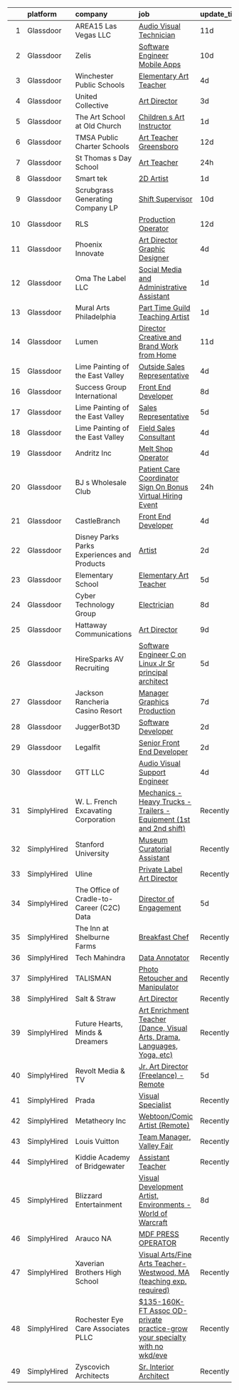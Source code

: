 

|    | platform    | company                                      | job                                                                                                                                                                                                                                                                                                                                                                                                                                                                                                                                                                                                                                                                                                                                                                                                                                                                                                                                                                                                                                                                                                                                                                                                                                                                                                                                                                                                                                                                                                               | update_time   | location                     |
|---:|:------------|:---------------------------------------------|:------------------------------------------------------------------------------------------------------------------------------------------------------------------------------------------------------------------------------------------------------------------------------------------------------------------------------------------------------------------------------------------------------------------------------------------------------------------------------------------------------------------------------------------------------------------------------------------------------------------------------------------------------------------------------------------------------------------------------------------------------------------------------------------------------------------------------------------------------------------------------------------------------------------------------------------------------------------------------------------------------------------------------------------------------------------------------------------------------------------------------------------------------------------------------------------------------------------------------------------------------------------------------------------------------------------------------------------------------------------------------------------------------------------------------------------------------------------------------------------------------------------|:--------------|:-----------------------------|
|  1 | Glassdoor   | AREA15 Las Vegas  LLC                        | [Audio Visual Technician](https://www.glassdoor.com/partner/jobListing.htm?pos=105&ao=1110586&s=58&guid=000001810e9ac6e88146399f8606f461&src=GD_JOB_AD&t=SR&vt=w&cs=1_fa175dcc&cb=1653807433824&jobListingId=1007870265604&cpc=4E9467AEE1271D89&jrtk=3-0-1g479lhodpv1e801-1g479lhorpkqu800-68ff0c49bd6cd990--6NYlbfkN0AxBpcpHdbft5DAzsU654jJBBeyUln-6tcmC3MQbJI8xZFDSIU0w9fXcEXE77eTUYCRIo4TfW3SIcT_nu-hwCwZTgOaWyuy8N1X5HrMsWOnLvvn_z8W27zUzjgwMRka0xFir95N6-YQ1UufxeiBzuzK_zWfUFp6FSh6-zTpuq2YJ7hLp6Qqf7v1FK6gexWSiXUV6Kn6oncowmyDZIMyC5Yc1CysluyBsjk9bPrCbci-p_z94hYuBMBliq4e57eCZOQ78gMvETZ-Kxtbg991LxVd5g4izRPL0VU98CjtvIjgevz8XWyAf3oyG0hPQ49qiNcWjaorSVmQxUaKbYpGp1tfgbBdw11FynIE86SmDxxH9GyAHzDMEF_S426CnXvHKuWqBVbPlNUw1ZdxKAwIh_R6lEeBDUc8IULqjbN_M9t6nUAM1VJstCmshQnJL1dVyCmMuAsKyKsuqcukB8sXxillZXsxxPy8eREMsccl5WlUOP2Uy3JtA6m2)                                                                                                                                                                                                                                                                                                                                                                                                                                                                                                                                                                                                                                                                     | 11d           | Las Vegas, NV                |
|  2 | Glassdoor   | Zelis                                        | [Software Engineer Mobile Apps](https://www.glassdoor.com/partner/jobListing.htm?pos=116&ao=1110586&s=58&guid=000001810e9ac6e88146399f8606f461&src=GD_JOB_AD&t=SR&vt=w&ea=1&cs=1_5932ac30&cb=1653807433825&jobListingId=1007872884142&cpc=D99DB9A39DE67464&jrtk=3-0-1g479lhodpv1e801-1g479lhorpkqu800-3400305c09b3ccc8--6NYlbfkN0CMjQd6K-mJQmnXP0NIaacqgU_ZnGMdJ3ZujbgiYs9cqSu2zDF0ee8fmFhqxjq2iY1YxTKQuIYY-x4XBo8VaRaBYoZd7doxxgm7wG4e-L-vE45-HvxNk8PDbpYGf8lP3Kp5MviSy37sQ1ug3z5_OKGgSxwriFFPSSXSkcbAOJQj0hmJQR03xoTdrEF3VnGHb0iUFktEw_PBYN0sAlxuCLpsugDwEUOP2ys5EVWq-Ckuh_KH4z-fwqKLYuqMiigOIL7H_sDv1BRfPJqazs3Vrr-dhPxZFqBI-YtUtdG8flIQFORLGNSYASMiIjMYjJ9ARaIfiQRgeFkthoHozTRYeGAfSuk_8lETMAj81P8qgZOc3aily6_2LnumpodV9hdBsd12pTnue5gLs0Sn_aijoOg5mI04IaK1XQ2w8n58In9jQ7zJbpzswpwDH2UzGR5PLXsJdEFtgAURC_puTRuvwbUL23zF0AVSt9iMcSGE4S18CKIgeHcUQyHhxuNAc8mv2Uz5YFCwCP4oOCqlwERDpApS)                                                                                                                                                                                                                                                                                                                                                                                                                                                                                                                                                                                                                          | 10d           | Remote                       |
|  3 | Glassdoor   | Winchester Public Schools                    | [Elementary Art Teacher](https://www.glassdoor.com/partner/jobListing.htm?pos=115&ao=1110586&s=58&guid=000001810e9ac6e88146399f8606f461&src=GD_JOB_AD&t=SR&vt=w&ea=1&cs=1_eb76d876&cb=1653807433825&jobListingId=1007890145995&cpc=973E6D846143997F&jrtk=3-0-1g479lhodpv1e801-1g479lhorpkqu800-294ce85edbd225f8--6NYlbfkN0ARAQ_adlTDSvdthXeartNDhEA_AL6R6RVVuekGeNAsSDSF99kXY4Loeh61Te4hfBaLNfJilmXa6t7e40YhcdSPlxWbFsjYmAu7WSYhfxA7x0y6Gmdv_OXkafmrH-pwAbt2wHBGSRmabECEtN8VzjHVMdiwTCNQpM3VuTcVnxyv3woW_Tk7JNU-8oSsSBecDW5FHd52CTkLCMubglbMvnDgP-rNjyd5i8cdthD0hJLQwEQ4gFCskfgK4l7CkCsDA691M6sMpt62cAcD9k9fdnSHgkPCXHAOx_UcFGShKeXWcOUxqMRw_lYvr25v30ecINhsvuZAVt2FcUQaTG3n2-aw8_HhpuM79GG1WcJfB2xqIY0xENVSCR7dIbrcMMeVlma-9wu49x5dn8rid1BYmtWDzTRK0ivuDtY-hD9pKaPNAG4Of7Q_BjulWaj39TXIAIZ4Xn4xtnlg6ixBSeTR8FjI5M1BbRN39zNBtYXmi6kDaJYkHtoPP1eccGLgL-iMhTC0Ioc8xahrKg%3D%3D)                                                                                                                                                                                                                                                                                                                                                                                                                                                                                                                                                                                                                                     | 4d            | Hartford, CT                 |
|  4 | Glassdoor   | United Collective                            | [Art Director](https://www.glassdoor.com/partner/jobListing.htm?pos=112&ao=1110586&s=58&guid=000001810e9ac6e88146399f8606f461&src=GD_JOB_AD&t=SR&vt=w&cs=1_4a21ed13&cb=1653807433825&jobListingId=1007891627197&cpc=E1C07D31E98CBB16&jrtk=3-0-1g479lhodpv1e801-1g479lhorpkqu800-b215969f490e5aa0--6NYlbfkN0AZhccrYCUSJlZEde1UnGXnwlG1V9FU8luw-eezWnVYr_TjwKh1ZGohuJHFN-lR5wYluKBjqnX_gCG4N22BsYneFOenQLRIQcPxapwTjjv5CNPyTi62cq0C7wT6mOIwWPmlt5qVDuwQoNKcBUKsHa_R_Y4RrnN_6Yhnt9H4Q1dSKNOgLXcT1c93ILv4ubRa0VJhxw9ypnJ-qicUrcxlkBxTQXUCt9RefYD2eeBJgz8LvQaTJYuUtxtWug9PyerFVFy-h9H6FdBV4qEYLunji_3pOW7qJQzJDAui_nHk9DacexWld_YnMomtgV7hCEMVdqaL_ZHOMiC1KmYuJor_drANF9xHz0z4CaCRnhVf7jEHBMf_Lhj7Kgcj9z06SI4wDuIhc837D847n__AokRY1PIIx_AYTnrxD4FowhDKAoCQlFg16-83gKSlO8XJMk6yPUIZ1BrtsJWnEi--bj6Gy5talGmubGaQHLBiTxlvrn2OGtlSH2RxYDUE5mKGj9ZdxospeEj3xyCg2A%3D%3D)                                                                                                                                                                                                                                                                                                                                                                                                                                                                                                                                                                                                                                                    | 3d            | Huntington Beach, CA         |
|  5 | Glassdoor   | The Art School at Old Church                 | [Children s Art Instructor](https://www.glassdoor.com/partner/jobListing.htm?pos=130&ao=1110586&s=58&guid=000001810e9ac6e88146399f8606f461&src=GD_JOB_AD&t=SR&vt=w&ea=1&cs=1_63a7aec2&cb=1653807433829&jobListingId=1007898362267&cpc=42BEC95245890617&jrtk=3-0-1g479lhodpv1e801-1g479lhorpkqu800-4510296c94bd4c16--6NYlbfkN0CtrcGDsh6wWfsizzzgSQJVT51GITOv18fmG3XJpqcR0dWDKVuRX2XAptEwZLJ_BUZMavSWYYGww8SoIqBGBlGbVY1uZy1DBo9ZoR5WsUq4xgBGtgPt-n3nurY2wseN50j1L2wn8lqp2mS7sKbpkoVwgkHaytOyF1N15-OjBuKDif_FptRo2Dx88O24EJheuMK8_6A0aWTiQYzyDjQgtvATadbFIoxJVVA2nQSBUMRu2SolfzCuJds4CKDVDpEjh__11idNMR7Eld7utvrpOKwmug-aHL3Ii8Dg9rPeqz_xu0sN4pEe5kXCKz6jNYhUNkphrB7LNu4u2tIhIcIItiPuLl8JokhUiimhlWTkWq-Oawafzod20ADJ4Bw3zCKHnW2GZ082uep2nGmrMnT4CmByfyYESPYXwtgfP0EvBNdcx1zzucUcnA5US2pDKf-QIknUXApsi7qVY08N_bVAJ5tzlEpEeOw_O4GBtAKycyWefQNfZMfYvxbLOOCOCpWDbzM%3D)                                                                                                                                                                                                                                                                                                                                                                                                                                                                                                                                                                                                                                                | 1d            | Demarest, NJ                 |
|  6 | Glassdoor   | TMSA Public Charter Schools                  | [Art Teacher Greensboro](https://www.glassdoor.com/partner/jobListing.htm?pos=123&ao=1110586&s=58&guid=000001810e9ac6e88146399f8606f461&src=GD_JOB_AD&t=SR&vt=w&cs=1_00bf13c2&cb=1653807433826&jobListingId=1007867355352&cpc=AF02A54CD0F60729&jrtk=3-0-1g479lhodpv1e801-1g479lhorpkqu800-30fecf039b0b2035--6NYlbfkN0DbbNZqxf4m3U_TZ46ZfN7CA9fm9Xd0ZCTUKOJFwiDuiBjS-Y_dTX7_VWZYRH2Ui8ual_VFz6x3JWC1UgWMiyj-MmRJP9aNzDaao5rj1Uavo89GEhJGL9AxjXBLWs0eqPFBknpRwZ6dySAI8AvNfbucHPSRt6QNb-IHtBJudj7peHNk5k79yJ0uX8cYs5UyjmVQSt1yej4DcBaGAnSP_BKMNkAHHs-EpWgbGa5A_B7B8nJppEgpLFi2iEm8gW49HTk9CLBkv38UeqGTo2tmVgH_206gB89s0Nor-A6Ha4SUkzi_JunGBe8lXueZCKsrI8S5TXPamwz_rRuksKZqQZvG58JIMwCPLZJwivq1XZA-uoe1K-N6RKAK21Za7Ohb19FkbT2rwmcb8QZFFO9jfV0UgMrZCDhdVrN_4KvoI3IIiZtsgyLtsLaSoRxwOUOtDyf5574c7kLvZmJzzRDkyDJEB60Zivf15XUrVLnIUkBVxbtfQ2sKeOYn)                                                                                                                                                                                                                                                                                                                                                                                                                                                                                                                                                                                                                                                                      | 12d           | Greensboro, NC               |
|  7 | Glassdoor   | St  Thomas s Day School                      | [Art Teacher](https://www.glassdoor.com/partner/jobListing.htm?pos=110&ao=1110586&s=58&guid=000001810e9ac6e88146399f8606f461&src=GD_JOB_AD&t=SR&vt=w&ea=1&cs=1_8ff50402&cb=1653807433825&jobListingId=1007900045215&cpc=AE9F6614D4EC1B58&jrtk=3-0-1g479lhodpv1e801-1g479lhorpkqu800-f450f7ab7bca61e4--6NYlbfkN0BzyIYrTMR_AjNKh_kvAG8N613gtHPANQ3sdLTkrtBd-1OnlD5VBi1-vVYXGl5fECm-IA_QUzisgnwcnYGL2fg-6QPEcTHzcGSY56ZoRQOcRomVU-bPdK5rjy9FwxQCxRfUzbwDPb6ccwJBi8l8-arw9P9Z_UrHEivpVTwFSw95G-I9aGd_FAahviIBGXys95DlZKgNBpfDYHAGVlz80ue4mkTJ4TkSn8FXqQyFoL7hDFiGazijq4qRjViTUfMjhCDWDLd5xrXfEhUwSUns1PbzvXfpwMXzJd9zTOtDQ3qYa04jyBdlpVVLI3HMKfetsRhLccGUgaEtA6a-NwHRU1iyUHicXS0MK64h0mflQhupCsKGGjcmBeD9QDCWVKrk9NsUfNyBdTAeiO7bwyqThfKTMdx2doIalpjgkbwa5ANLr22qvK190ZSrzyCGL1jPYf5imlHDAXHeIxdltFqAgKejqecVBEzb8DgWjQr4z2sRSHJL9yrcM-MqWYn8WnO6uoy6MHsWxxKCzg%3D%3D)                                                                                                                                                                                                                                                                                                                                                                                                                                                                                                                                                                                                                                                | 24h           | New Haven, CT                |
|  8 | Glassdoor   | Smart tek                                    | [2D Artist](https://www.glassdoor.com/partner/jobListing.htm?pos=126&ao=1110586&s=58&guid=000001810e9ac6e88146399f8606f461&src=GD_JOB_AD&t=SR&vt=w&ea=1&cs=1_bac9a979&cb=1653807433829&jobListingId=1007898657002&cpc=E521981D00147CE2&jrtk=3-0-1g479lhodpv1e801-1g479lhorpkqu800-a91642d6d0390945--6NYlbfkN0DP7N_JgDagYY8-Mk0WwzF0Q0gIEsWRfzc2JbQn8QKLxI5WINWVnLWau4r_adrYk_1iygLoHHR6EgNpyowVhjv6oYJWAZTJUj6LVP3HI4YNWLK-mr7phe6wQrl4TArT3Y9kGPKnB7ZbBipykzRT0U-bkqcixq2soOXMeIQY18aPNNk_tc_H3KXqRv6OwkQ3Uvpvbg92LnZIag8UP_TSvOWrf4ePQoodhKGrUr0uguEmf91hwLhNq1XUuMimMamqyZCmypsHV-jiKlqEzvs3kuHBe_4GsTA-mVw2rCTUnyRn6iARxGfuJ4KB9j7luLz8IwVFZQxEf1Jdu2eFEPtwGCwT7FYdG-Jm6iSpHTzct2Uk5js6s3E2H9BJKvcvgWx_hq1tQp2d0nKasTJPLFvP_dRfESvD5D7QG_luAPOUUje2DJZFCm2LrYLcBS4vu2fqL6pFKOnF8Pvu8A8vH73RnfdejdiFH5Jh71p593_UptqjeuPhaJbIkcYeVBE2dAyhnVOUtJpNSWpDUw%3D%3D)                                                                                                                                                                                                                                                                                                                                                                                                                                                                                                                                                                                                                                                  | 1d            | Duluth, GA                   |
|  9 | Glassdoor   | Scrubgrass Generating Company  LP            | [Shift Supervisor](https://www.glassdoor.com/partner/jobListing.htm?pos=102&ao=1110586&s=58&guid=000001810e9ac6e88146399f8606f461&src=GD_JOB_AD&t=SR&vt=w&ea=1&cs=1_78379352&cb=1653807433823&jobListingId=1007873275408&cpc=E5743FDBF6804556&jrtk=3-0-1g479lhodpv1e801-1g479lhorpkqu800-57f5ed000b7b44b9--6NYlbfkN0DZZww-p_mr8GWlqIRBY21Wjl_Fk3kglyx5_HcxykVqweErWnar7kdIR2w_ZZDFOwpihDOCKTuFHseq8ieraioWTk_5SWUWDb_QnBtpMNzss9jXb36j-VVwXlFRHQ5HlU14n_BXF_z0GpmaFpA69oExF5Pw3X8_qvcWLryJcrxLLPnf_VkAtl2i4CW3DBYFykxT9iln9UqHIjP3tokCNulgTtQetbRRABiyUv0YaTn4EY1YNpeQNBOisrsz9nUa0M1XWDMn47PwJxksaudxqQNlsP6ZwTa85ypibcd-hXWYKX_hfp3q866JT173DiW90410fwdZSCUtseu7ZwsvRV-HD3yhXuKWlUjT4vkjU9qhJoS2K-4j_G1DX91O1_bZk8qoqg2bnEVGuBF2sULvKEUb_-lQq5efpWFEXBLqcRUvKZVkVGZH_iijPsIAmLaYEpRJYcGwqjP6_02ja4M_-iLUxxmrCYjWf_zCgy6bxIH7EFCgtCVdDeVhILADnIwbxf0%3D)                                                                                                                                                                                                                                                                                                                                                                                                                                                                                                                                                                                                                                                         | 10d           | Kennerdell, PA               |
| 10 | Glassdoor   | RLS                                          | [Production Operator](https://www.glassdoor.com/partner/jobListing.htm?pos=103&ao=1110586&s=58&guid=000001810e9ac6e88146399f8606f461&src=GD_JOB_AD&t=SR&vt=w&ea=1&cs=1_c819aa63&cb=1653807433824&jobListingId=1007866935958&cpc=ED2847A96EF59D81&jrtk=3-0-1g479lhodpv1e801-1g479lhorpkqu800-31ab91efb5991248--6NYlbfkN0BGLl3YO7yVe-d4GceEakwhgn5Viv6_9E5gDGyCO1h8FSK46B7RS51gZoZnQwrSlJC64Gt0r6ah19jUccUZiphS2_7lhpbDL1SpoZ379zlRQIZ7JgFHYw_63S1fEccCHIMuqdRFc0RVElUgmbFJ2UUnoAq7expCyEa9LqcbkolFsAWRYTZowE5NfmAJQukiykfLnG_AZC9wAQsiVzvEBPw7FCZpGnrHxVntVTR0kpSZ2VxJWt8P2YCm_4F9yHgMvd8_qULDNY_k7qHZ5e3P-8Ys_3Ne4LFLfny4GOHELSRuRABMTQm_ZOL4SY76SkUcPiX6CokBhpDBrI_ocqbAKqU91TL_vMUq3XIdEEl-lSSSMVJRJFhy9d88x4711lsc4f-r4DOw_uf8pA5y3py5LskSSEsxFLebxUlhMdaLI4SKm5wphlxRJ-SrjKDD40CPUOKRRK3Q5PqzmxTsaKetWyYBPomPkfKRT3GDRXE5XTeFl5hLMXMQEHn9hT2B1a93N3OsFusYsNotNw%3D%3D)                                                                                                                                                                                                                                                                                                                                                                                                                                                                                                                                                                                                                                        | 12d           | Hazelwood, MO                |
| 11 | Glassdoor   | Phoenix Innovate                             | [Art Director Graphic Designer](https://www.glassdoor.com/partner/jobListing.htm?pos=106&ao=1110586&s=58&guid=000001810e9ac6e88146399f8606f461&src=GD_JOB_AD&t=SR&vt=w&ea=1&cs=1_0ad4e924&cb=1653807433824&jobListingId=1007889836239&cpc=3B453408E5782294&jrtk=3-0-1g479lhodpv1e801-1g479lhorpkqu800-4be130cc61893238--6NYlbfkN0Bo_CM2a8GgFIiw_-9fb5ug3xmG_MFCzpxBl7ntROtVZbnezktEokZ_TAKVk5ylsRB-04x_D7rw1pDZphrZcfiW9ygXWSFQvKVIc8zmTkkiDFPHobN7OGrESPq3k_nHuMxoxHSwi9Y0MNP0LnFyFIwY_rVIxPPQiCvXKdF6GQU_eVkMR03xtGyZsl9CcRVwf8S1pGmWhPwL3A3rfQrFD3mSBNTJpNWuS8hXaVurV5IoxID2tyA49FsGKg0cdKKL91sWBwXn6xhnF6bIbTw2pgw8A10ZQUp7YG56-em15VvMwUGFWeAfjyPfkKG_RBoue8YqpLhiuCfocetO2XNmY1YtkDTx8bxLElVaBHk7NQp0wA61h4eapbzEQEql-2I9Do4LnCWfz7xuLketIdfHCeL8B-c2FLGCVtplHfJ57D4Aa3ueF4LN7orOzuYZzeR4_-Y1_xtBzG_nLCoXpUwlTZsXLB4TgmjZ60h_1dUxc6CfhwCNhjxFsH3jS93A5g4sZAHK3iO0EPPhNw%3D%3D)                                                                                                                                                                                                                                                                                                                                                                                                                                                                                                                                                                                                                              | 4d            | Troy, MI                     |
| 12 | Glassdoor   | Oma The Label LLC                            | [Social Media and Administrative Assistant](https://www.glassdoor.com/partner/jobListing.htm?pos=109&ao=1110586&s=58&guid=000001810e9ac6e88146399f8606f461&src=GD_JOB_AD&t=SR&vt=w&ea=1&cs=1_6cc60469&cb=1653807433825&jobListingId=1007899243224&cpc=F2E91DB1AE7076E1&jrtk=3-0-1g479lhodpv1e801-1g479lhorpkqu800-8a6971a16234b6d8--6NYlbfkN0BzyIYrTMR_AjNKh_kvAG8N613gtHPANQ3sdLTkrtBd-1OnlD5VBi1-MWCySiUxaf2Miy75JTMpu5FItBROF_cJITZUnxFTskOP_rqrZnVtaLY6OGsWpckqReYspeDIPluIWFNGPZ3LsG-1BPN482fieS--R-LPnTmFbPp6Za9E7T4ZQjGY3_LkCLqBoMooOW8AH6kSq-kj_PzeICWO5O_iLgmRFkgxj3SA6te2SUbSsMbfaNoTaCrWZCR-O-ZaB8kVNFilL4gMDPLDBs3XFZpeOr6L60bKluA7OTNdSWRZKKFHYT9qwmEYBf59G4NYfm7ORurQ6J7aMkAtDn8sQcWK3TXYjHm2XZIgiYkoKqdKkB9bSbrtPXtLpCUYye9-9QCDguZ8pZebA0xY6GgKSZ4CwW7UC9kA4cgy2_RVBa_gjjRN4kcpMvR9KhadcKUIrDhB8pEmRo6hpEHY1ZGM8IJgUqiMPLvwT0Rt5yhmjHu9nJkwZsrLnKCkWk5z5xq3ZcjdmZG3QfdeEg%3D%3D)                                                                                                                                                                                                                                                                                                                                                                                                                                                                                                                                                                                                                  | 1d            | New York, NY                 |
| 13 | Glassdoor   | Mural Arts Philadelphia                      | [Part Time Guild Teaching Artist](https://www.glassdoor.com/partner/jobListing.htm?pos=121&ao=1110586&s=58&guid=000001810e9ac6e88146399f8606f461&src=GD_JOB_AD&t=SR&vt=w&ea=1&cs=1_f6b46960&cb=1653807433826&jobListingId=1007899211117&cpc=22ABB673398E21F3&jrtk=3-0-1g479lhodpv1e801-1g479lhorpkqu800-c444d364bfe37d2f--6NYlbfkN0CzcDFs8cjNZITHzPaspPYUdxCTppyanGLeq-qEeiOFH-BsK-vF25iAtZxcJOqE6S04OlmHSfZFGSSdCqJq1lRGJwbwiK5ei1uBDmObPz6LsBWMzbYgg1LxSLHgUuVOCjHkwJzrD3Y9BoSXdZu3fDv7PpsM3fY8oIpHyJVhDozYCoGLedTjy8pAHRhYKZiSmrktOUBy3lpMgzYjTmSltAtfm1Qp0EZulm8xRU_9ZdG26gGRWSLotcNLzsrphk_2YgVtjxtdpaVpSRQ9p9e_T-5piixQ_n-dGHla2mo_fNdf1f7zjcKxSQjBDjfTfK_iYzZcuwww1eVRJtcthXa7ldmGzET5I_OluGM8VyBkikd-2I99i6S2xL6FG15RLUFfqNHIRdO7rWppomaYnH3FE-nN_ituFujIkFHV-dU3GFsBfLy-YrjeLrvSPNF3jClH8s6jqFu6BYD9X_dPZcnwgmH0oMDwsYzo65qATB6CWjZ4xDY_tuakkAbhKiL1S-LjulRj948_4gLsihgNupaBeT12)                                                                                                                                                                                                                                                                                                                                                                                                                                                                                                                                                                                                                        | 1d            | Philadelphia, PA             |
| 14 | Glassdoor   | Lumen                                        | [Director  Creative and Brand   Work from Home](https://www.glassdoor.com/partner/jobListing.htm?pos=111&ao=1110586&s=58&guid=000001810e9ac6e88146399f8606f461&src=GD_JOB_AD&t=SR&vt=w&cs=1_83f0f1f0&cb=1653807433824&jobListingId=1007870744069&cpc=F45C15D234B746DE&jrtk=3-0-1g479lhodpv1e801-1g479lhorpkqu800-27f3d44f83dd2394--6NYlbfkN0BGKj2dVRoMy2japSZrYRM8IJNi6D13enLCCRY5KIhxiuh_sXSgGZCrHE3-yTlm2csp1TGSIlT-DwNaC0o64o102Qvosdbw8KcS-AQjx0_NDOsKdYN06kNEMU4BVTb6ZYPYAKpM8bBPS6-sq7nQ8cwr9zJqLr0Jz2Zf_DRblNsqk2SlUWOLMS7cUX41l3lKMMrjAAjbr-U6OhQuXAFB7DsWsFgaaXs-0qujgYcR3ulMZTcSgsjEskVny0tI7yyCv5l39XBnEMbfzA_toei0h8piKjzKOL-rDGqMobCbL9ZUOo4kx5jGp1DkXyR3VmsIUQ1ahQsVyctDEl4P3XCQ_vHrX9orXYe4gb3Bf-9V9B2mhXF8U2oePAwIMkYVn4EAD6UHxH0KFWTp9oZyhqyqusTixktleFAcp6oyc6wgvlJ82IWog-uIA5RYoy62U3P6xYv3n987Dd4hKKk74G6V3NtOhsn3gupMU-xjNOMfurddOSZH7dflkenq7yYejHabe3Dky-KDvUaUtP_zwwkETRP05fJLiSxAc6k44JhwlYWTBxAmZN__E45RATBCo5DdS-VZNR5s6e4HdOVBGbMu0NfERLl8QwPsNS_htehH2eH8JER36dozdqmVJB5G9V9belyDV43UfrmE6C-a4KbXJqoCQKSLldMbDyUVehmUcHlm4fD7fCxuMCpO2ti7OZssgKOhV86DH0AHjr90E8O4zQpXFf-cYT2dsJTEmPbzQzlDH4HGahCoM27wS2lN5dE60D4sb3artOl9tShIUQCZ1HlCFMn0gftwJpTQt_gtvLZKSMWs_Taa6zxb2lOix9LvG1LJEhj-LIz2jr8Srd-WAVX-8b7IbQevB8aTBsXytjlZHJHOLf12TcoR86-UdArybhJRbC2sTSMWvhT_cg2-1E0Qp45lUQuUFl3RVmwrA4z6pv9-FIc01AxvnVZDOipqsqAyzv4tBTK_6-BTwPLo_5GXP3SKpE4P0JTsfGDDyYPO5sJuznYI_3sxlexr9aFm8bdAqEq10tIpCZtHs6MQqEZGwTQ1Rx77qJpH9q4wtOAMcFnmqtoXX0FEuY5zYWLn2PA4zD_tRblXQnmXjtDnxGnNHFBkUo7m61Q%3D) | 11d           | Remote                       |
| 15 | Glassdoor   | Lime Painting of the East Valley             | [Outside Sales Representative](https://www.glassdoor.com/partner/jobListing.htm?pos=120&ao=1110586&s=58&guid=000001810e9ac6e88146399f8606f461&src=GD_JOB_AD&t=SR&vt=w&ea=1&cs=1_46fee127&cb=1653807433826&jobListingId=1007889647572&cpc=BFE8C4BF51BDD557&jrtk=3-0-1g479lhodpv1e801-1g479lhorpkqu800-8aed7ac1a6cbd457--6NYlbfkN0AwMzZBKbar8YgsIK3i8sMKMswsV0ZVoyaMBZkkyQ5xilWAd9uX0AYTOLI7odGB15kPQpwFjGGVbQ3FBqtvlLfIeNUsSj6mdZyZ3RzZ3-QjjsF_3hC6JEx3TNuusxdJClXrdRx_ZduPKzTIQwPOxDf0FGV2JEcOwctxrO_ZL1Zp01BZ1YlX0EirdsHhc44636mctDkjCUuOfI9AKDFH_ERru_SGEIUxFs04DdPtk-GBBiylCsuSCTYKalbvJu2vLRSkkjly5sFbp_WJHQhQS3pOidBtJqAVGDml_mjGX0c48vOqn-kum-LTLx1ZVl9uLoN07B-gJMRwl6SbkaWTgmMMzveh8sCp0gH6hSILx5c_rFCYDjyW4BkUwNisIUycJisKL8QFsvRyhxRtHByHpfifCtuo2RGaJtvF8HE7KyuUaodtqfJwXTTQ0C1fDRMfV07SOaV1QfuGo6aox_wwgL76nZUwPrVrc542KjZkdpgItAlRZiT35VknTe7W1TnxbVv1qqW-mnln5A%3D%3D)                                                                                                                                                                                                                                                                                                                                                                                                                                                                                                                                                                                                                               | 4d            | Arizona                      |
| 16 | Glassdoor   | Success Group International                  | [Front End Developer](https://www.glassdoor.com/partner/jobListing.htm?pos=104&ao=1110586&s=58&guid=000001810e9ac6e88146399f8606f461&src=GD_JOB_AD&t=SR&vt=w&ea=1&cs=1_3e533dbb&cb=1653807433824&jobListingId=1007880680666&cpc=672A8611FAAE4E7A&jrtk=3-0-1g479lhodpv1e801-1g479lhorpkqu800-f1100f037f58d427--6NYlbfkN0CI7rMUzb_X17Bg4NAyty92Cf-dpyWe7LSLOCHJ7HS37cVfQptYF5CWKYnP20E6wFSHrlwkhePzQXvP_z9sIytCPpdlDC4JdrUhec72PJFK-_gLVQkWDr6S3zABVWQZNtswDyCjuXqfgr03L-4cwmM0rzmD7GSlAumIv8SfVGYKReXFZ7Vz61_lNWVz1mu8KmLoIPgdSZS-u94AxGMbJDcKRQW5x0XqPo92W0kItI_u4LFUl7rqLIvHq5Gs_sS5ojxD6tOjxje634KzXUMfxF8CEMoMGe5pum32WtOZbUoiDkRXutwWs8udBgKJukfJlVKNIsUseSszo5UxAv2B_utpm76fvBPWGZKJ3BhERlaubXfoiy2aRdMB0KDm1xsE39jGydjLfCaNzuGAtw8OhFbnNv9KjZG4KWpFRjWyOPc3NJIoLhI8aLCxRugqyVEUE9OiUA4XXqh9w35DuTetHZCI0moOrQotdzmTl4Wbu-Pklbbc-29SWEPtHOX84UXwhaCr1zKe_VCIz-YwHSPm8npVyfKOcu5ZkEuU9_MUt5p8mfATPzDyHNYuz8s5zc40YeBFoQUOZdlQLgRrlWsHmfdD)                                                                                                                                                                                                                                                                                                                                                                                                                                                                                                                                                                    | 8d            | Dallas, TX                   |
| 17 | Glassdoor   | Lime Painting of the East Valley             | [Sales Representative](https://www.glassdoor.com/partner/jobListing.htm?pos=118&ao=1110586&s=58&guid=000001810e9ac6e88146399f8606f461&src=GD_JOB_AD&t=SR&vt=w&ea=1&cs=1_2e7185a6&cb=1653807433826&jobListingId=1007886295289&cpc=DF7064BA3070673B&jrtk=3-0-1g479lhodpv1e801-1g479lhorpkqu800-4ef5ae9c0e564758--6NYlbfkN0AwMzZBKbar8YgsIK3i8sMKMswsV0ZVoyaMBZkkyQ5xilWAd9uX0AYTVIIEoSViPmCvkSv28HOVcnrD-qqFi7mm-ZxVy776UDpjVucI1Lvxjk26uSNAzAzmq5h8eSO5bIukY_t1RsllEzsUG8Yck-l8NAldPoz1kImT0IcMOZ3b4ANBuZrXwaaODTEXkB5LObr1LnBru7nd3EJTKaYPaB9l2hjZ76EO13fDwc-x4VhMItU-2iaa3qZ9qMqRrv-XldCGbEu89CWS7YguM_evsN3GYjaA-3hle0qUUoN2Dnxrt33sA9k9WdtTsAm72wSaekny19ANRCpGQQ6vycwLGS1kRcQVHuW_vTCGZbRteuubwfDZA4qIZ6n_ZEvyYv7f1x1oHXEmvM7Hg8C15WRQLsIcAl3QAfPVWxtgp3zZqU6FZ3kUX41HxLjlmnhi5yXtEcP_lNr4FcN8czo_y6JQTDdmogMctIA_GU5mj36eAJ4IIGHlJCxGxLT0XxZw3Y1VoWE%3D)                                                                                                                                                                                                                                                                                                                                                                                                                                                                                                                                                                                                                                                     | 5d            | Arizona                      |
| 18 | Glassdoor   | Lime Painting of the East Valley             | [Field Sales Consultant](https://www.glassdoor.com/partner/jobListing.htm?pos=117&ao=1110586&s=58&guid=000001810e9ac6e88146399f8606f461&src=GD_JOB_AD&t=SR&vt=w&ea=1&cs=1_4de5c3b1&cb=1653807433826&jobListingId=1007889654515&cpc=0A88B0016E52E137&jrtk=3-0-1g479lhodpv1e801-1g479lhorpkqu800-a6bafc3ba38de54a--6NYlbfkN0AwMzZBKbar8YgsIK3i8sMKMswsV0ZVoyaMBZkkyQ5xilWAd9uX0AYTlD6brq6xOFc96SW3vbzp1JFzh-AGADNXJM8tgkoxZo_YGZgLF58DRnU4SHR3ZZoZvHNCAurQk3TOYS-K05xaoL2L7CaAgZM5NPX8R08lNKP0XNDDqXJ5OXQ6xQJFh0vTVL3CArfeODJ0oHeavCSx5AozDPLTQkUeKUpDESNTY-sTOQfx8qNVAJtm-VBUGYt-FsQA_OUlsFuVe_IJ401bOvsQBEX2ht1RwiS2qE-nQAjuBoSMdhP3SVuA_XaLqro7ZFDmU4zvsh2pw4jGoRyiwUq7VKe_PHkrAj7SgdxDgGphNbiiwX3BJaTbwlh3S_gyws7q_V9NMYekJSaSlQZOUF0FtDaYCwDGDyfBn8cqng-gWM4_SFse49fZGgcMc9AwEhBAMXpfowCXTA6kzpt_t-Tvf4Me1r1G90WDOHYN-sjVzrbQCGjH9AhkKCY-XjT0IYRWOya8hrdpUNq1nIxT1Q%3D%3D)                                                                                                                                                                                                                                                                                                                                                                                                                                                                                                                                                                                                                                     | 4d            | Arizona                      |
| 19 | Glassdoor   | Andritz Inc                                  | [Melt Shop Operator](https://www.glassdoor.com/partner/jobListing.htm?pos=119&ao=1110586&s=58&guid=000001810e9ac6e88146399f8606f461&src=GD_JOB_AD&t=SR&vt=w&ea=1&cs=1_28f86059&cb=1653807433826&jobListingId=1007889677456&cpc=87034903B3AB482B&jrtk=3-0-1g479lhodpv1e801-1g479lhorpkqu800-d4913054168cc7cf--6NYlbfkN0AXKlygFQjBJPKRAfD7JNIOx-IF9eZEcO4m4nqYawEHcZdrcuQ1IOA62k24K0dcpkRel4ekiJBhRzX-iRoqvX0y8OpkPzTAzhz87XgKW-4kDX5elX4QAJqa-Kpfu0vQtzAFKtDFlsh8ZcWIo2AJd-BaX_ALdf6gaKw-0PNLGKKEiqL9Bw0wIjFnBJusAKnccE2rfxXKR7rUXjUqUjwkIfnkmS8MbdlvzCB6qCnHTOUogC7YNoTbL-icIppBWyntCUtd0NQQACd3lyg2uhppGA5-T5Nm48QZSIIPYKK4NgRBo6R65RgrRruYA3--BLbIJlEzIgyY4WF_LRtXkWSlaKpamOFKr8SjQYInmYsUmRHaEJnu0qSK4bISb23Mb01wq6A0yNXiv99HhxiDyesN16X6_d1fPrFnESgob_Uj729ABGKvHeAHgxZsWilda_N3DCkVbxBBXug1cuWOh6ZhXGwCfQq0Un5WtE52U3YckALfYpJ-nuop5u4ku1XL1tFwSP8%3D)                                                                                                                                                                                                                                                                                                                                                                                                                                                                                                                                                                                                                                                       | 4d            | Muncy, PA                    |
| 20 | Glassdoor   | BJ s Wholesale Club                          | [Patient Care Coordinator  Sign On Bonus Virtual Hiring Event](https://www.glassdoor.com/partner/jobListing.htm?pos=113&ao=1110586&s=58&guid=000001810e9ac6e88146399f8606f461&src=GD_JOB_AD&t=SR&vt=w&cs=1_2ace7682&cb=1653807433825&jobListingId=1007900405343&cpc=CE83898D3A5B2434&jrtk=3-0-1g479lhodpv1e801-1g479lhorpkqu800-700aa1a9cc57dbe0--6NYlbfkN0Btxs39KmTzjw_u_hUXcyTcLpNeUj18C2Nw5A7DCW0FWNwH-XjtYgXl2sPDmDu2VfVOqCI601aS_4PtbJ98xRSFnV95vtm6hFIU6p3xVJn1DfQCUPRN1c60c7L9dQcCLTJ_bc7G1-DWwK0Vg3uLxMwCByrGnCDu8wWyKmvkdoTebkRnIsbPYTo6DxjZn9PgJfosYtNM7EtWdBiOw_xhyotJLEk20bPuLUXXNxB6V2PHME42aRCv2luIt8KW4Z5B5rLiixMP8cA8WzDoofdizXtXciz6odPKLf-_Rny__CGBkH1FIL6tlyEKldoWN0iAqYUrC6ImCA1bF8aUfxdU-DimP3cktqKnOplON2Ie2u7-raDvPSiwjqRv3-Q9h0_BJhzy7j54IA0LBxlbjp0e1JbmPV_gVRP0CYjgDjPzfbD_UywBPrjc8dJOxrJ-XrD6GSCFS_6AK2WAi44ODVL-7UWcFMuhx8QgxBRchKkfY0t5FuCvx8xk-hTGts-qP8ue5UWVCeWMgUZlO3FhVAf2kKXAkhpMYcMXWT7LsyEjUuLkYtcfJBCID_6oPfZLUFDEvqAXLCoPNdEeQr8XSfQ1t9JQP3u80mAZcOOvvUGJHSRYcS9fYqyinZ9vbaIDTKrG8LAza21v0uObDyOdC1xv01iKzqXEbw5nGuZLD6xDjz-lQCjlpK5yKFhaWogFDJ9OPc03aLk0Cuza0xUXvEicqQyq0O-ERGFpBc-lze6b-6S-XMt0G4I7bJ63)                                                                                                                                                                                                                                                                                                                                                                | 24h           | Hudson, MA                   |
| 21 | Glassdoor   | CastleBranch                                 | [Front End Developer](https://www.glassdoor.com/partner/jobListing.htm?pos=122&ao=1110586&s=58&guid=000001810e9ac6e88146399f8606f461&src=GD_JOB_AD&t=SR&vt=w&ea=1&cs=1_0251851d&cb=1653807433826&jobListingId=1007889406726&cpc=C3517E2410EFB392&jrtk=3-0-1g479lhodpv1e801-1g479lhorpkqu800-4a36d52153881378--6NYlbfkN0CpjGQlNmg8Gfs1QXACCaxR1jbVnwfiwEdh0xXmWtIZLNc-oicYn8-1WYp-xLZeHXiTZQ4bWaG6fHrTMlUF3A3ejamBz8oICRWYtZguOC6QuGRfAQEyO-C9auYeDNtDokTKNvlaUnu8AAddtCU4QACja0eHJVWlvPnaQMC3T0TZMpqfyl-Tozi99GVjBXly-32N-0a8SqH2K91CEWQot6MLJTvfnRefj08oxmD-3zHvhve-liX2XQj2AuxrPEikYotB4LEvcA99e2Kqv7DXL1Py0lrXHUCp3cWlsl9qRDyX30wmo4fSvEfZgol4p50CGD43S8_w3879ysy5lgoNIN82nFinIi9DCCsO7MfzyhoKaRr-Ep5hin7L8LQ_q_spPBCthYmoscnkJIcgrUplIibMYy0NGRHXUOop-GzM1YQOU_Pnom0ywa7K9VHSKoaXrgtbmStuQXKAPqXIcnbl1TBVYW7t996nYJGqdClCM1QBrNL3KNvoukci72oNzIl13Hs%3D)                                                                                                                                                                                                                                                                                                                                                                                                                                                                                                                                                                                                                                                      | 4d            | Remote                       |
| 22 | Glassdoor   | Disney Parks Parks  Experiences and Products | [Artist](https://www.glassdoor.com/partner/jobListing.htm?pos=125&ao=1110586&s=58&guid=000001810e9ac6e88146399f8606f461&src=GD_JOB_AD&t=SR&vt=w&cs=1_f6cec33f&cb=1653807433826&jobListingId=1007895987670&cpc=444700D72F2ECBCE&jrtk=3-0-1g479lhodpv1e801-1g479lhorpkqu800-e62410f19769fa95--6NYlbfkN0DAFTyt7pbDCC2JPO79CSdi1dIb81yjczP5qsKcZIxgiYm3-7g-689UDqHItQTwke-gIKoimUMIeZYbiM8auQAh2VqVZjtDa3upFj22WOYAmLwoD0MEXLK8KK12c4PCyUO-ii0IPdKI8tL-Hnfcaznh2hNnawNv8Rp2TgH4JS82wTW-914N58d-9chHSeHmOexkOq7CBQUsCJUZp-mO5AgTmHESJtzcMBr6iRmXc0yz14gEThk4Q-dMQ-BweNXauyrO85XOK3qPBe-JtYjrWqZa5Pmz7hWUpsJejZbHS1wE1rN7lIdn7mP2253vgUDy0E2dDNntMkCYTSdq5fjI4KjxduJrBSbSQYvPJnfZDRELJuW2U9e0TxO3o5dCe_UlZWbjiD00GPBoBtqso2xOiMCxEJq8tUDWWpS1oS0BydnJ9BxfPlIoZrBl)                                                                                                                                                                                                                                                                                                                                                                                                                                                                                                                                                                                                                                                                                                                                                      | 2d            | Hercules, CA                 |
| 23 | Glassdoor   | Elementary School                            | [Elementary Art Teacher](https://www.glassdoor.com/partner/jobListing.htm?pos=124&ao=1110586&s=58&guid=000001810e9ac6e88146399f8606f461&src=GD_JOB_AD&t=SR&vt=w&ea=1&cs=1_f86c4640&cb=1653807433826&jobListingId=1007886480582&cpc=F793441F64F6F721&jrtk=3-0-1g479lhodpv1e801-1g479lhorpkqu800-6e197fe50301df9c--6NYlbfkN0D-9kiD5bb8QzWZxUbpJK8ai2XOacQbMJwXvw0-iAypkxmj1EwLcL_oi3zTs91aUOYejEtzM6_JDBOxtrl9UDAc5bJvLuxorEeCwxNcMaguBfDYXUaSXLtWyMdgRfNPPU64R0lbRFrkZeAJgG21hOdV8ulYEoKmfYs7Gg4_I_ei07ectmo1SMRIFxTnSLb3lL0_-AsuVWpq2Uajo7R-PeW-JhMl0t5wBZyKDYCkxdYxiIEiaT2Y1cBuPJSZHLiseV_aVy6zJqOX5pZvH-UB_kZfyBIFwhN8ScaqbQ7SUsOHZu8XmP6t1GDX_no5HYOpe1Xv_c8NYZ-r27tl3jCKn4xTKy0KAM2oPAEAj6K7GZMCCUV0QO32LLRfAz_zajY5hOOTI709KAqpYhJmNHNvX4BjQKuZ5nOU0QHSvyh0Js8poVR7OcZYfoYpEajsDUnJ9L3qPyvhRHhtQf49sVpiZkmeprZzDf_l8fYLBFVuL6uHwYg8hmRCG6mt_ac187rnFas1YVD4Qp_4ag%3D%3D)                                                                                                                                                                                                                                                                                                                                                                                                                                                                                                                                                                                                                                     | 5d            | Philadelphia, PA             |
| 24 | Glassdoor   | Cyber Technology Group                       | [Electrician](https://www.glassdoor.com/partner/jobListing.htm?pos=107&ao=1110586&s=58&guid=000001810e9ac6e88146399f8606f461&src=GD_JOB_AD&t=SR&vt=w&ea=1&cs=1_80719bc9&cb=1653807433824&jobListingId=1007880154835&cpc=B0662ACEBA5F219A&jrtk=3-0-1g479lhodpv1e801-1g479lhorpkqu800-b3e787cc5e642f38--6NYlbfkN0DsBOlmEAMqZtav1V1WKZO3RUElpafjggtWvxyDQ3xFSrTDzNu17f0DizxHN2TZcTAWNA3GVnhKx8vjfUWo4Hp9Z7M--ptxJ8y4A-uKomoyHjyDIDTWxdzreMUKCfVrVeoLsN7BvLirQo2ILFtXrq3Rnawx9K4ZZNdrS6njIyijIRBntqfyqKBrfNYAjmCxOYWA-n7GQ4tPY2b5buPMhmKGcW6HUSeH1IGsYP4lG3kXAbtUzcOh__PPBu5gPl5WNcaWiHcuJaAQgrPl9j7S2T83XMx3PzX1GSRRALzJT8DOVrU6tMiAWGs5n0KxEfxipoZ0UzSAxMB51KG-vyGJRb3AvoU1rf2byIrvlb199xieWGlYQMqGX7A_dTMvaULtpTZ_yNeRNOTHdlFMU1GD7A9i-XdLT6qbyknbjCFzDwCDJ1rGQAFIMR-AHBc-j9t1ipLf7Z33B9CfhFTwU-_kf00lyp79ZoLWj_zdEjA6NfghfcGV3iqa_XzY)                                                                                                                                                                                                                                                                                                                                                                                                                                                                                                                                                                                                                                                                            | 8d            | Scottsdale, AZ               |
| 25 | Glassdoor   | Hattaway Communications                      | [Art Director](https://www.glassdoor.com/partner/jobListing.htm?pos=101&ao=1110586&s=58&guid=000001810e9ac6e88146399f8606f461&src=GD_JOB_AD&t=SR&vt=w&ea=1&cs=1_1f63111e&cb=1653807433823&jobListingId=1007876538919&cpc=107B824D3FAE51E5&jrtk=3-0-1g479lhodpv1e801-1g479lhorpkqu800-3ab0f123ce01d002--6NYlbfkN0Bo_CM2a8GgFIiw_-9fb5ug3xmG_MFCzpxBl7ntROtVZbnezktEokZ_wymLhRU0f6pj5SzehThETCSnKx_5OnogRnHMFcYer1Gkp1W74gzp-saYRcF43zpZUZ4QnXFi1gbdzpL07Rv5xMDH3ewQHw5cIiRk7igWS19057oZrfYbXKfVNkvOS0CogN5EEtbncKhyojJdagw4JbuAb31sJ4NP0qJCj3oLu4lQjvA6dIdcIrYRbMkSGtOo47bxCktxSw1P8od6HJWtV5q53FMAEKwsBfu2CAQWiP0d4qjbn7bMHIvBDg5MidXbHZW08RMkB94iKPlqUoXeXKs0mm0Bm_upY9OkGkkVlvWGdXI8bOtCUbSxgJybZvCqCRvymr2K3lRPa7Jhfy-Iw8FSNpt_9xdvZK3ex4d67CDhrlwn6uxzzwIeY6hOpFCneiXwQt4XTQ_1ShnfwnayC9QF0LVndMWkVEDY5NOlQC75zIDdwr3ADFLrIsBfMacF)                                                                                                                                                                                                                                                                                                                                                                                                                                                                                                                                                                                                                                                                           | 9d            | Washington, DC               |
| 26 | Glassdoor   | HireSparks AV Recruiting                     | [Software Engineer C   on Linux    Jr  Sr  principal  architect ](https://www.glassdoor.com/partner/jobListing.htm?pos=128&ao=1110586&s=58&guid=000001810e9ac6e88146399f8606f461&src=GD_JOB_AD&t=SR&vt=w&ea=1&cs=1_7b5a3a7b&cb=1653807433829&jobListingId=1007885382226&cpc=3C7BB2D400054DDD&jrtk=3-0-1g479lhodpv1e801-1g479lhorpkqu800-34f2705886330289--6NYlbfkN0CgISsLKYw0qJRFWluNVVgIYeD3xM8qesrjCvAKwjwwKRRPjUQ9c-BUFoR2trqTDVeCgCgHOPAVGuXbeUgycvw_jN1d-eJ3P-vRZ7AV8nqH0ZbpDvIFo7FNPGDvg7JtUB4WUdECBN4IQE4DrkkS-hrPf1fGljj_wRkXWY3bTKF_R_2wQj3F0mHxI2oZOJIo8ne7NFl0U-kXZO14e3Xg63ymVzsGl_tPHtFRQxxsVAb-8hd8vvYLMD7_0MKGkt7sYwzfhg_BQvI0OPR4paltMAmq6OqxW85CXjYpBvhQsPoVsiup6uEVtDEyDJtEnsza1Emz_h2ft4rLe29mUjPtcT3qwbH7aAzh-__9-cb_VE4oCS39c8uO-INkAU4hd2FzW079dPCfpqzHunevdZ39jW8r7COuC18lfoYc9MjTdzc0FFOqdO1oVA5Uwvz14V9KPSJCaVdTqwzNS95QC16Xwv3WyhA3043CU8ccUhjiuxCqZI23J9YXEO4Mcp_iVMb0vtAAjBz73xGUrbwN0m5za9jKkoJ9zixnyryZUhA0gbkDtKUo73w-plBV)                                                                                                                                                                                                                                                                                                                                                                                                                                                                                                                                                        | 5d            | Remote                       |
| 27 | Glassdoor   | Jackson Rancheria Casino Resort              | [Manager  Graphics   Production](https://www.glassdoor.com/partner/jobListing.htm?pos=114&ao=1110586&s=58&guid=000001810e9ac6e88146399f8606f461&src=GD_JOB_AD&t=SR&vt=w&cs=1_e557f8e5&cb=1653807433825&jobListingId=1007881110421&cpc=022796DF6CE1C9E6&jrtk=3-0-1g479lhodpv1e801-1g479lhorpkqu800-bde49c13f61ae6fd--6NYlbfkN0BnjFiZNG3FCgzT3B_o0fU2LwpvQrDapzknr90x7Mown6uKVz-C-MLEv-VlgESmIxRX7N-bRRc9EN3M8fwz1Xqak9br-0eAtw4IRedp7DwTM6tT-TtJ3WMfnzNs-x9avIaiZJqJSk-wpdQaVrYCA-Um8D6B-PLEXSVU-Rv6TC1a9NWtxkZa3KR8HsonUMNkrcyUr25n0jcbYuCi71_ffoQdf2I7r4hbF_Rc5UJM_I1JiqdGjvIuwb811ocbmPlZDCZviDi_Q2X5F5Mvmyvyj2-UYbmiDhrW0ag2-o-xetmOv0cButLGX18-yhiUhQqLVVvRTfXjlVNC94qdk7A_F6JEsw8PzwlxGj0vStqoY1RKWkS_rmvu1Q87uLRNJ3f9QyheNGhhASFqea1rxoRU0bRvUoYuP5V68M8pLW9tE3K_43fxgajJILOCSYyBPPbhtVp956mEwwm9GD2naT3KN-fshpxHqebifyeLXtnNlIKbmH5PTaBHZdBmN2RyoBMzBdMRSNyZDuwINbd_hLW6BxN1CjFOHw7y4qhg9aJvfzVQh6Hw_Yx2CNhaP1XgjRqBoju2Ry1PS8U8DHJCvSp_dlWZFBHbFI3I8WCmGtDoI3XAQ3oYVmLHr8wo1UkZDeOdDlKZHFX8KRt3KLcG3Rh8xNZ1bKnwX8f2RFCdMmReQ7hiROEgMIQ1LCCFXp9LV0L4_pKwc5W-6UeklyUFt4a_Hdd1TVFM4kccLhOaPChzF8NMi2nzTVFAAT0zfBbtR-IOFZM3FdnBAEgoGQHUR-uso67_XBL2NSAtK9Q%3D)                                                                                                                                                                                                                                                                                                                                                | 7d            | Jackson, CA                  |
| 28 | Glassdoor   | JuggerBot3D                                  | [Software Developer](https://www.glassdoor.com/partner/jobListing.htm?pos=108&ao=1110586&s=58&guid=000001810e9ac6e88146399f8606f461&src=GD_JOB_AD&t=SR&vt=w&ea=1&cs=1_8b3bde69&cb=1653807433824&jobListingId=1007895529020&cpc=A30768B7258D0A01&jrtk=3-0-1g479lhodpv1e801-1g479lhorpkqu800-fe487e633f2c9d77--6NYlbfkN0D6R_LooIo0XrhooaEU74opfISuQnu_V8ZR3VJvibYqco5pcIz0yYB8Ieqd1FkhICQdZmwB1le4wLprn9-SLhES_P3_FDVEzkuWPMQTGt_ttZ29oX6OyOlV0ANOoVlJipMkrSpf5-MPTLxiViNojMGK759bWI0xcNHN1aAkc_MVoHbKbSR-NGx65tNAebyb_RCMnog-CLam7mJeqA7LrGf5FkeylfSgucCrnZH3LiBVDVKvUhRchqeMM-wURjGdsLtI3HUQJ-svp7xF8TW0WmIUeO7QwPZTGs4bv-fn66Ag9FqZ3eGx0gu2wPGgJcEGqlDDkPd_E_rxLCnXi5mMaQXW2QtlWTcF0RRSJptePkplvy1mJqyrYTqAUhL9-YxBBqmHJx_rpIB1zU55a_jaxeJG2WgZsgPgSI2s7Q5Uwyd77Gs4jLlS3zSmg535K3z8nP5jLx-e96HozPjIZ2KCnY5iyN9YKRtv1PkLXeqAWe4VREa6DC0lsORjc3iYTgtFlRM%3D)                                                                                                                                                                                                                                                                                                                                                                                                                                                                                                                                                                                                                                                       | 2d            | Youngstown, OH               |
| 29 | Glassdoor   | Legalfit                                     | [Senior Front End Developer](https://www.glassdoor.com/partner/jobListing.htm?pos=129&ao=1110586&s=58&guid=000001810e9ac6e88146399f8606f461&src=GD_JOB_AD&t=SR&vt=w&ea=1&cs=1_5dd4364c&cb=1653807433829&jobListingId=1007895236462&cpc=C19BE7EA145E205E&jrtk=3-0-1g479lhodpv1e801-1g479lhorpkqu800-933b07dfd4c6be83--6NYlbfkN0CxFT2HWqTq8mDizs098gCJTVHR58R6M2w3_w17s2jmZa3SxZxSjjIqC9O3o9NhfALvWh24vQWT65uprqv2rvKNlW_kbxegJ2KTyrt5z7m7YFfrTIPsMZ0nDAkzQwSMEm9dAIAVo1Ay6FHXo8C_Lb3b50NuuzdvDorxnAH_O7ZoMO-_LyUhUMcCiZtXH7XwBejDuVXic3z7rjj3lAFmSrXGPoWhgOZwJGVADdpM0A_-jDvEJ8gKw76lOXGDiyUQUfzRBBc4enkajFY4iJwuxX-h0IzZ6W6mtHJAfmuh_fHvmns39UYMW2YsClQPTbD2tPce6ExsMCNO44lGn5UWc2ucp6sD9ZglgcCAdJi86hxwlcUtHLgO5BMm0Mro7LtcLco3O-Rtyh43XqaKdpaE82SczEdbItso4m-StWYB3bU42Z7lWKsF8tCIc3CXQQyqvrBpkHbYsC1nwt7V4_Ex7FRfCxkYCY0tDqUb_gqL14Cc1EVAb9_7LEbKnsI0ngIK1vE%3D)                                                                                                                                                                                                                                                                                                                                                                                                                                                                                                                                                                                                                                               | 2d            | Remote                       |
| 30 | Glassdoor   | GTT  LLC                                     | [Audio Visual Support Engineer](https://www.glassdoor.com/partner/jobListing.htm?pos=127&ao=1110586&s=58&guid=000001810e9ac6e88146399f8606f461&src=GD_JOB_AD&t=SR&vt=w&ea=1&cs=1_ef4eac5a&cb=1653807433829&jobListingId=1007889458740&cpc=4050D81B60456B41&jrtk=3-0-1g479lhodpv1e801-1g479lhorpkqu800-eb24934d337e5dfc--6NYlbfkN0Ci6abQPzZtnlIzpaPsmGvPJW6fwVsgLRdzrRle_KK1bOa4yplYUUcVzm4Tu0Q6hqpoMOkDXwNvpaqnbisA-okPUWQkDHEV-96v6Sm1OlYrF1pIKiBbLGEAubkWMWIFzH5e_21uIkt57f_MQxqkAUc2S__-JvniDn-npPUzkyXoolDu-QvCJXpy8X6DjZIfLusfZBfmFr1o_LQzPkJkJ8Gzcb-Qaao-yrvl0ipZl7NEFnXCN9tq2VqcABoadqiIlnDY17B7yDxI0FEVY9OqgpsZ0wTxcgNM5gB3vMOe4GmzUgrHRq-cdtieX1wC01Oix64txlrxUPOC6s6JOFUnlqw32Ow1Qx-zEPcyzZneOzSopNMKhFcpngT0klOrTPzl0CNhQLov_HVRCbr8mJMB4UwvLXfcQBP1yIAxGyYtovVdnfvnvrdIsupfe50qryaWtyJrmITS-OFdX2YE7MKRmytyyJggTD0jCDqGcqPEDg5XWRqk2nUg1oQ5ghZyx-nBjgDS1Y-CN56NXrWnX32vmlqU7qI_VnfRKiu91t3iPav8_WqUvxxImBee0dxZUKv6Fm6dFtlfzPKC0e-4a2du-z0mErZgVCXBuhBfS-X8WtGZPB5cvQfQ78j7AlFZSLnxSeQ2cPIJ2Hp9clkUDmAJPj_6C_CG_oylYXvXNASQq54ojg61bkUrw_21HRUxILbTT6V6w4X9vZdbocusaSMWDC9DRjbexeamQ4WP7bCXfSUaDCrIssr1pmrLvwew4OJvEUg4OVHPjnShpCQX5VD9emJKgoEzGrqjtSkESch8oHGudpuUd2j_byVO6KZ15Qv_Aag_A7U7mMwv79vuk3oXm7IgoiSx0aRZEbs_GXCYpH22LTgue-PpydR6g10y6kOv9_putAMe4ohEF42ydT-vu9cx0NRSfprOTs9mUVKrCkVs6Yq7Qs75IEspbXhA_OXuzhD5MpXfYlTsSPPLRgf3XgmsXjBWJMhUYgQePcDOIZ2f6PjuHFH7jKU62GUTndw5JU8AL02i9mbVN9usVS6pnEKpTOBS9l15zrA%3D)                                                                            | 4d            | Newark, NJ                   |
| 31 | SimplyHired | W. L. French Excavating Corporation          | [Mechanics - Heavy Trucks - Trailers - Equipment (1st and 2nd shift)](https://www.simplyhired.com/job/JeBNMPD7rXWSR09vSkPEKGSSg1E3txDwtJ2nGulByPSyjIlVzHdB2w?q=visual+art)                                                                                                                                                                                                                                                                                                                                                                                                                                                                                                                                                                                                                                                                                                                                                                                                                                                                                                                                                                                                                                                                                                                                                                                                                                                                                                                                        | Recently      | North Billerica, MA          |
| 32 | SimplyHired | Stanford University                          | [Museum Curatorial Assistant](https://www.simplyhired.com/job/Bex-NpHDSzkUCTHGSm7NFZbwRMJ7nnfl1uEQDSn_ZmkohMbChH98_A?q=visual+art)                                                                                                                                                                                                                                                                                                                                                                                                                                                                                                                                                                                                                                                                                                                                                                                                                                                                                                                                                                                                                                                                                                                                                                                                                                                                                                                                                                                | Recently      | Stanford, CA                 |
| 33 | SimplyHired | Uline                                        | [Private Label Art Director](https://www.simplyhired.com/job/SfjG0efSXAZT3JZx9ScLZzPr_yyAeZjDmrccCJetICAiPK1WxfkuKA?q=visual+art)                                                                                                                                                                                                                                                                                                                                                                                                                                                                                                                                                                                                                                                                                                                                                                                                                                                                                                                                                                                                                                                                                                                                                                                                                                                                                                                                                                                 | Recently      | Pleasant Prairie, WI         |
| 34 | SimplyHired | The Office of Cradle-to-Career (C2C) Data    | [Director of Engagement](https://www.simplyhired.com/job/ApRV5VXi7ih5z6Nw9NfBcSgX6xtMESYq5M2kh_CGIpKIBmF7-ZeEfg?q=visual+art)                                                                                                                                                                                                                                                                                                                                                                                                                                                                                                                                                                                                                                                                                                                                                                                                                                                                                                                                                                                                                                                                                                                                                                                                                                                                                                                                                                                     | 5d            | Sacramento, CA               |
| 35 | SimplyHired | The Inn at Shelburne Farms                   | [Breakfast Chef](https://www.simplyhired.com/job/0jrcAaW3D1ZvF9M_z-J6AuZ238hKRId3b7EM7Mq1o9jXceDBZdeE7Q?q=visual+art)                                                                                                                                                                                                                                                                                                                                                                                                                                                                                                                                                                                                                                                                                                                                                                                                                                                                                                                                                                                                                                                                                                                                                                                                                                                                                                                                                                                             | Recently      | Shelburne, VT                |
| 36 | SimplyHired | Tech Mahindra                                | [Data Annotator](https://www.simplyhired.com/job/hUvio7q-Hx0C42TnwQcvl5pdeY6b4NLSK3kG_GWkMKhEwLTn49udcw?q=visual+art)                                                                                                                                                                                                                                                                                                                                                                                                                                                                                                                                                                                                                                                                                                                                                                                                                                                                                                                                                                                                                                                                                                                                                                                                                                                                                                                                                                                             | Recently      | Remote                       |
| 37 | SimplyHired | TALISMAN                                     | [Photo Retoucher and Manipulator](https://www.simplyhired.com/job/B5Vbf0rjzStsbQjiNqc5JEZ8wEwHtGKmLuNtP1h-EpRlfUrmDkzxBg?q=visual+art)                                                                                                                                                                                                                                                                                                                                                                                                                                                                                                                                                                                                                                                                                                                                                                                                                                                                                                                                                                                                                                                                                                                                                                                                                                                                                                                                                                            | Recently      | Remote                       |
| 38 | SimplyHired | Salt & Straw                                 | [Art Director](https://www.simplyhired.com/job/Fmk0M8tczoku1ieNsM9I2nDYBnNwiOORaKWD0EEhVmo8wRq8eLQ-cQ?q=visual+art)                                                                                                                                                                                                                                                                                                                                                                                                                                                                                                                                                                                                                                                                                                                                                                                                                                                                                                                                                                                                                                                                                                                                                                                                                                                                                                                                                                                               | Recently      | Portland, OR                 |
| 39 | SimplyHired | Future Hearts, Minds & Dreamers              | [Art Enrichment Teacher (Dance, Visual Arts, Drama, Languages, Yoga, etc)](https://www.simplyhired.com/job/PUvhcbrJeanDIdVGAzuv3MOh1J66yg4DTCp0L06v4GWPE7Gi0yTRjg?q=visual+art)                                                                                                                                                                                                                                                                                                                                                                                                                                                                                                                                                                                                                                                                                                                                                                                                                                                                                                                                                                                                                                                                                                                                                                                                                                                                                                                                   | Recently      | San Carlos, CA +8 locations  |
| 40 | SimplyHired | Revolt Media & TV                            | [Jr. Art Director (Freelance) - Remote](https://www.simplyhired.com/job/hiu4mAM2Eq52evdw96m5G6NK7fuPOSxoAHLl-EYBxly1-IOYdmuH6g?q=visual+art)                                                                                                                                                                                                                                                                                                                                                                                                                                                                                                                                                                                                                                                                                                                                                                                                                                                                                                                                                                                                                                                                                                                                                                                                                                                                                                                                                                      | 5d            | Los Angeles, CA +2 locations |
| 41 | SimplyHired | Prada                                        | [Visual Specialist](https://www.simplyhired.com/job/_AESjEWMKlE59BiITh0hzFFZFflDvZwZFzDPPS57HUc1tck9ab0R_A?q=visual+art)                                                                                                                                                                                                                                                                                                                                                                                                                                                                                                                                                                                                                                                                                                                                                                                                                                                                                                                                                                                                                                                                                                                                                                                                                                                                                                                                                                                          | Recently      | Costa Mesa, CA               |
| 42 | SimplyHired | Metatheory Inc                               | [Webtoon/Comic Artist (Remote)](https://www.simplyhired.com/job/3nYCJFPFSVsmRpv_TlLlRrsPc40lXQfpZG74zVf4x5OsN_VqFc7nrg?q=visual+art)                                                                                                                                                                                                                                                                                                                                                                                                                                                                                                                                                                                                                                                                                                                                                                                                                                                                                                                                                                                                                                                                                                                                                                                                                                                                                                                                                                              | Recently      | California                   |
| 43 | SimplyHired | Louis Vuitton                                | [Team Manager, Valley Fair](https://www.simplyhired.com/job/xoIlvfPHEOVbHkgYO8h2nCfV5K0gTpW5JiLqi8ApVuMQnC1zPLlDNQ?q=visual+art)                                                                                                                                                                                                                                                                                                                                                                                                                                                                                                                                                                                                                                                                                                                                                                                                                                                                                                                                                                                                                                                                                                                                                                                                                                                                                                                                                                                  | Recently      | Santa Clara, CA              |
| 44 | SimplyHired | Kiddie Academy of Bridgewater                | [Assistant Teacher](https://www.simplyhired.com/job/vARPK6YtgeaH25gtXwIrQ8TFAhHvW19E9Cf9IyC0NUJWL70AbmXJ8g?q=visual+art)                                                                                                                                                                                                                                                                                                                                                                                                                                                                                                                                                                                                                                                                                                                                                                                                                                                                                                                                                                                                                                                                                                                                                                                                                                                                                                                                                                                          | Recently      | Bridgewater, NJ              |
| 45 | SimplyHired | Blizzard Entertainment                       | [Visual Development Artist, Environments - World of Warcraft](https://www.simplyhired.com/job/lUEFhu9bksmMflRnGGGW5URpNz980GXPx0bVITdtGvgcow32JO5neQ?q=visual+art)                                                                                                                                                                                                                                                                                                                                                                                                                                                                                                                                                                                                                                                                                                                                                                                                                                                                                                                                                                                                                                                                                                                                                                                                                                                                                                                                                | 8d            | Irvine, CA                   |
| 46 | SimplyHired | Arauco NA                                    | [MDF PRESS OPERATOR](https://www.simplyhired.com/job/ZcbBoCqGjwCadVRvm85C0FarM9gD1xzfQ-VAIr7ZbomfANZTO42lXQ?q=visual+art)                                                                                                                                                                                                                                                                                                                                                                                                                                                                                                                                                                                                                                                                                                                                                                                                                                                                                                                                                                                                                                                                                                                                                                                                                                                                                                                                                                                         | Recently      | Moncure, NC                  |
| 47 | SimplyHired | Xaverian Brothers High School                | [Visual Arts/Fine Arts Teacher-Westwood, MA (teaching exp. required)](https://www.simplyhired.com/job/X1A9dJ1adAf82Xm_L8NtAw72boC9VtQdzs35VLA4X8qFh66xz6mvZA?q=visual+art)                                                                                                                                                                                                                                                                                                                                                                                                                                                                                                                                                                                                                                                                                                                                                                                                                                                                                                                                                                                                                                                                                                                                                                                                                                                                                                                                        | Recently      | Westwood, MA                 |
| 48 | SimplyHired | Rochester Eye Care Associates PLLC           | [$135-160K-FT Assoc OD-private practice-grow your specialty with no wkd/eve](https://www.simplyhired.com/job/5Ln4sQKET2Nhm9LGb8WLgKgnA8ycei4XfRESJwxOYjYpOC_4eGSLMA?q=visual+art)                                                                                                                                                                                                                                                                                                                                                                                                                                                                                                                                                                                                                                                                                                                                                                                                                                                                                                                                                                                                                                                                                                                                                                                                                                                                                                                                 | Recently      | Rochester, NH                |
| 49 | SimplyHired | Zyscovich Architects                         | [Sr. Interior Architect](https://www.simplyhired.com/job/T7oet47aCOFHKQsEghPBtusux2cJdi0zmkul-G67QosaeOLXQtvx5Q?q=visual+art)                                                                                                                                                                                                                                                                                                                                                                                                                                                                                                                                                                                                                                                                                                                                                                                                                                                                                                                                                                                                                                                                                                                                                                                                                                                                                                                                                                                     | Recently      | Miami, FL                    |